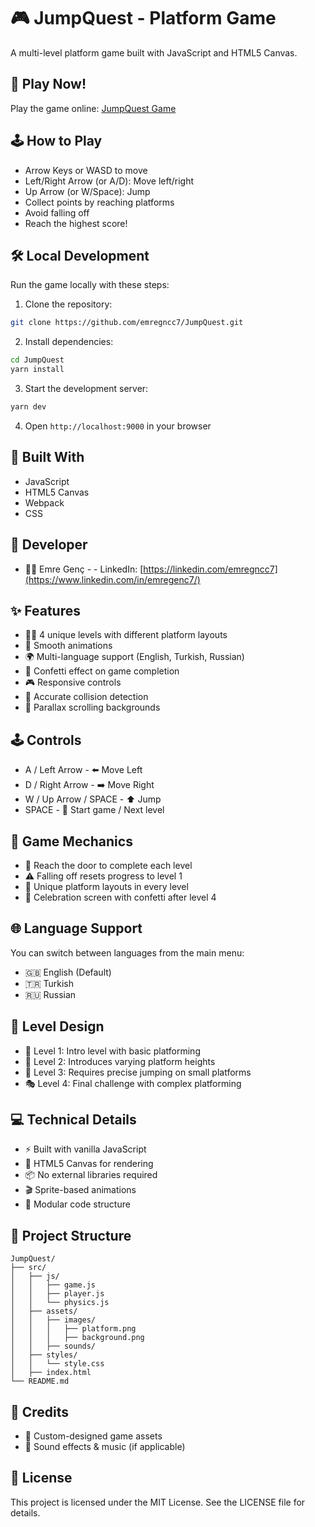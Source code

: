 # 🎮 JumpQuest - Platform Game

A multi-level platform game built with JavaScript and HTML5 Canvas.

## 🚀 Play Now!
Play the game online: [JumpQuest Game](https://jump-quest.vercel.app/)

## 🕹️ How to Play
- Arrow Keys or WASD to move
- Left/Right Arrow (or A/D): Move left/right
- Up Arrow (or W/Space): Jump
- Collect points by reaching platforms
- Avoid falling off
- Reach the highest score!

## 🛠️ Local Development
Run the game locally with these steps:

1. Clone the repository:
```bash
git clone https://github.com/emregncc7/JumpQuest.git
```

2. Install dependencies:
```bash
cd JumpQuest
yarn install
```

3. Start the development server:
```bash
yarn dev
```

4. Open `http://localhost:9000` in your browser

## 🔧 Built With
- JavaScript
- HTML5 Canvas
- Webpack
- CSS

## 👥 Developer
- 👨‍💻 Emre Genç -  - LinkedIn: [https://linkedin.com/emregncc7](https://www.linkedin.com/in/emregenc7/)

## ✨ Features
- 🏃‍♂️ 4 unique levels with different platform layouts
- 🎯 Smooth animations
- 🌍 Multi-language support (English, Turkish, Russian)
- 🎉 Confetti effect on game completion
- 🎮 Responsive controls
- 💫 Accurate collision detection
- 🌄 Parallax scrolling backgrounds

## 🕹️ Controls
- A / Left Arrow - ⬅️ Move Left
- D / Right Arrow - ➡️ Move Right
- W / Up Arrow / SPACE - ⬆️ Jump
- SPACE - 🎯 Start game / Next level

## 🎯 Game Mechanics
- 🚪 Reach the door to complete each level
- ⚠️ Falling off resets progress to level 1
- 🎨 Unique platform layouts in every level
- 🎊 Celebration screen with confetti after level 4

## 🌐 Language Support
You can switch between languages from the main menu:

- 🇬🇧 English (Default)
- 🇹🇷 Turkish
- 🇷🇺 Russian

## 🎨 Level Design
- 🎯 Level 1: Intro level with basic platforming
- 🏃 Level 2: Introduces varying platform heights
- 🦘 Level 3: Requires precise jumping on small platforms
- 🎭 Level 4: Final challenge with complex platforming

## 💻 Technical Details
- ⚡ Built with vanilla JavaScript
- 🎨 HTML5 Canvas for rendering
- 📦 No external libraries required
- 🎬 Sprite-based animations
- 🔧 Modular code structure

## 📁 Project Structure
```
JumpQuest/
├── src/
│   ├── js/
│   │   ├── game.js
│   │   ├── player.js
│   │   └── physics.js
│   ├── assets/
│   │   ├── images/
│   │   │   ├── platform.png
│   │   │   ├── background.png
│   │   ├── sounds/
│   ├── styles/
│   │   └── style.css
│   ├── index.html
└── README.md
```

## 🙏 Credits
- 🎨 Custom-designed game assets
- 🎵 Sound effects & music (if applicable)

## 📝 License
This project is licensed under the MIT License. See the LICENSE file for details.
